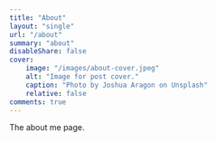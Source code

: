 ```yaml
---
title: "About"
layout: "single"
url: "/about"
summary: "about"
disableShare: false
cover:
    image: "/images/about-cover.jpeg"
    alt: "Image for post cover."
    caption: "Photo by Joshua Aragon on Unsplash"
    relative: false
comments: true
---
```


The about me page.
